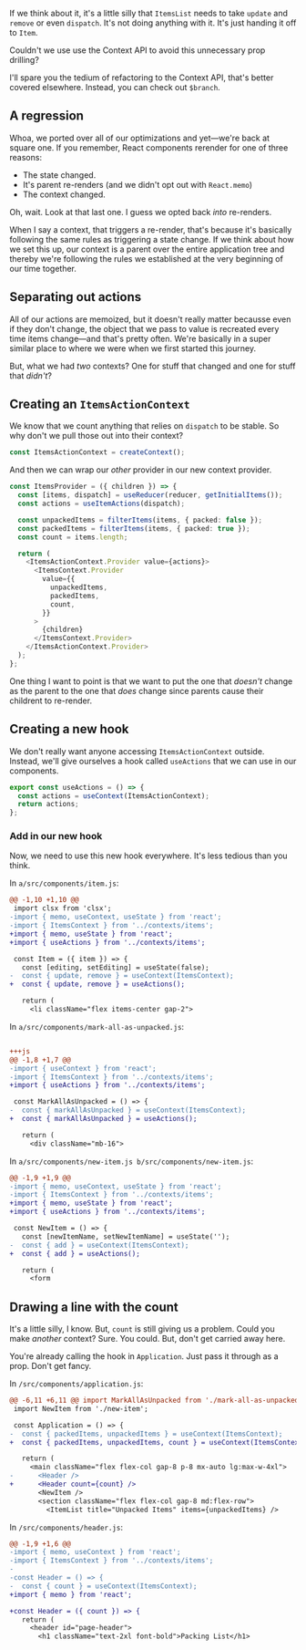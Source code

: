 If we think about it, it's a little silly that `ItemsList` needs to take `update` and `remove` or even `dispatch`. It's not doing anything with it. It's just handing it off to `Item`.

Couldn't we use use the Context API to avoid this unnecessary prop drilling?

I'll spare you the tedium of refactoring to the Context API, that's better covered elsewhere. Instead, you can check out `$branch`.

## A regression

Whoa, we ported over all of our optimizations and yet—we're back at square one. If you remember, React components rerender for one of three reasons:

- The state changed.
- It's parent re-renders (and we didn't opt out with `React.memo`)
- The context changed.

Oh, wait. Look at that last one. I guess we opted back _into_ re-renders.

When I say a context, that triggers a re-render, that's because it's basically following the same rules as triggering a state change. If we think about how we set this up, our context is a parent over the entire application tree and thereby we're following the rules we established at the very beginning of our time together.

## Separating out actions

All of our actions are memoized, but it doesn't really matter becausse even if they don't change, the object that we pass to value is recreated every time items change—and that's pretty often. We're basically in a super similar place to where we were when we first started this journey.

But, what we had _two_ contexts? One for stuff that changed and one for stuff that _didn't_?

## Creating an `ItemsActionContext`

We know that we count anything that relies on `dispatch` to be stable. So why don't we pull those out into their context?

```ts
const ItemsActionContext = createContext();
```

And then we can wrap our _other_ provider in our new context provider.

```ts
const ItemsProvider = ({ children }) => {
  const [items, dispatch] = useReducer(reducer, getInitialItems());
  const actions = useItemActions(dispatch);

  const unpackedItems = filterItems(items, { packed: false });
  const packedItems = filterItems(items, { packed: true });
  const count = items.length;

  return (
    <ItemsActionContext.Provider value={actions}>
      <ItemsContext.Provider
        value={{
          unpackedItems,
          packedItems,
          count,
        }}
      >
        {children}
      </ItemsContext.Provider>
    </ItemsActionContext.Provider>
  );
};
```

One thing I want to point is that we want to put the one that _doesn't_ change as the parent to the one that _does_ change since parents cause their childrent to re-render.

## Creating a new hook

We don't really want anyone accessing `ItemsActionContext` outside. Instead, we'll give ourselves a hook called `useActions` that we can use in our components.

```ts
export const useActions = () => {
  const actions = useContext(ItemsActionContext);
  return actions;
};
```

### Add in our new hook

Now, we need to use this new hook everywhere. It's less tedious than you think.

In `a/src/components/item.js`:

```diff
@@ -1,10 +1,10 @@
 import clsx from 'clsx';
-import { memo, useContext, useState } from 'react';
-import { ItemsContext } from '../contexts/items';
+import { memo, useState } from 'react';
+import { useActions } from '../contexts/items';

 const Item = ({ item }) => {
   const [editing, setEditing] = useState(false);
-  const { update, remove } = useContext(ItemsContext);
+  const { update, remove } = useActions();

   return (
     <li className="flex items-center gap-2">
```

In `a/src/components/mark-all-as-unpacked.js`:

```diff

+++js
@@ -1,8 +1,7 @@
-import { useContext } from 'react';
-import { ItemsContext } from '../contexts/items';
+import { useActions } from '../contexts/items';

 const MarkAllAsUnpacked = () => {
-  const { markAllAsUnpacked } = useContext(ItemsContext);
+  const { markAllAsUnpacked } = useActions();

   return (
     <div className="mb-16">
```

In `a/src/components/new-item.js b/src/components/new-item.js`:

```diff
@@ -1,9 +1,9 @@
-import { memo, useContext, useState } from 'react';
-import { ItemsContext } from '../contexts/items';
+import { memo, useState } from 'react';
+import { useActions } from '../contexts/items';

 const NewItem = () => {
   const [newItemName, setNewItemName] = useState('');
-  const { add } = useContext(ItemsContext);
+  const { add } = useActions();

   return (
     <form
```

## Drawing a line with the count

It's a little silly, I know. But, `count` is still giving us a problem. Could you make _another_ context? Sure. You could. But, don't get carried away here.

You're already calling the hook in `Application`. Just pass it through as a prop. Don't get fancy.

In `/src/components/application.js`:

```diff
@@ -6,11 +6,11 @@ import MarkAllAsUnpacked from './mark-all-as-unpacked';
 import NewItem from './new-item';

 const Application = () => {
-  const { packedItems, unpackedItems } = useContext(ItemsContext);
+  const { packedItems, unpackedItems, count } = useContext(ItemsContext);

   return (
     <main className="flex flex-col gap-8 p-8 mx-auto lg:max-w-4xl">
-      <Header />
+      <Header count={count} />
       <NewItem />
       <section className="flex flex-col gap-8 md:flex-row">
         <ItemList title="Unpacked Items" items={unpackedItems} />
```

In `/src/components/header.js`:

```diff
@@ -1,9 +1,6 @@
-import { memo, useContext } from 'react';
-import { ItemsContext } from '../contexts/items';
-
-const Header = () => {
-  const { count } = useContext(ItemsContext);
+import { memo } from 'react';

+const Header = ({ count }) => {
   return (
     <header id="page-header">
       <h1 className="text-2xl font-bold">Packing List</h1>
```
